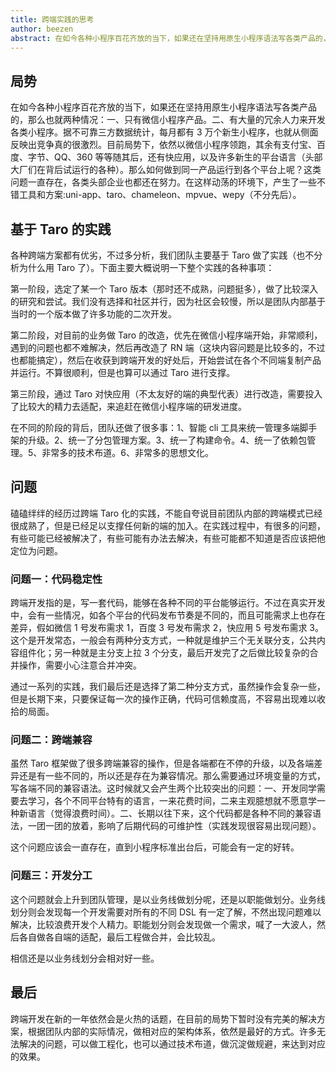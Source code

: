 ```yaml
---
title: 跨端实践的思考
author: beezen
abstract: 在如今各种小程序百花齐放的当下，如果还在坚持用原生小程序语法写各类产品的，那么也就两种情况：一、只有微信小程序产品。二、有大量的冗余人力来开发各类小程序。据不可靠三方数据统计，每月都有3万个新生小程序，也就从侧面反映出竞争真的很激烈。目前局势下，依然以微信小程序领跑，其余有支付宝、百度、字节、QQ、360等等随其后，还有快应用，以及许多新生的平台语言（头部大厂们在背后试运行的各种）。那么如何做到同一产品运行到各个平台上呢？这类问题一直存在，各类头部企业也都还在努力。在这样动荡的环境下，产生了一些不错工具和方案:uni-app、taro、chameleon、mpvue、wepy（不分先后）。
---
```


## 局势

在如今各种小程序百花齐放的当下，如果还在坚持用原生小程序语法写各类产品的，那么也就两种情况：一、只有微信小程序产品。二、有大量的冗余人力来开发各类小程序。据不可靠三方数据统计，每月都有 3 万个新生小程序，也就从侧面反映出竞争真的很激烈。目前局势下，依然以微信小程序领跑，其余有支付宝、百度、字节、QQ、360 等等随其后，还有快应用，以及许多新生的平台语言（头部大厂们在背后试运行的各种）。那么如何做到同一产品运行到各个平台上呢？这类问题一直存在，各类头部企业也都还在努力。在这样动荡的环境下，产生了一些不错工具和方案:uni-app、taro、chameleon、mpvue、wepy（不分先后）。

## 基于 Taro 的实践

各种跨端方案都有优劣，不过多分析，我们团队主要基于 Taro 做了实践（也不分析为什么用 Taro 了）。下面主要大概说明一下整个实践的各种事项：

第一阶段，选定了某一个 Taro 版本（那时还不成熟，问题挺多），做了比较深入的研究和尝试。我们没有选择和社区并行，因为社区会较慢，所以是团队内部基于当时的一个版本做了许多功能的二次开发。

第二阶段，对目前的业务做 Taro 的改造，优先在微信小程序端开始，非常顺利，遇到的问题也都不难解决，然后再改造了 RN 端（这块内容问题是比较多的，不过也都能搞定），然后在收获到跨端开发的好处后，开始尝试在各个不同端复制产品并运行。不算很顺利，但是也算可以通过 Taro 进行支撑。

第三阶段，通过 Taro 对快应用（不太友好的端的典型代表）进行改造，需要投入了比较大的精力去适配，来追赶在微信小程序端的研发进度。

在不同的阶段的背后，团队还做了很多事：1、智能 cli 工具来统一管理多端脚手架的升级。2、统一了分包管理方案。3、统一了构建命令。4、统一了依赖包管理。5、非常多的技术布道。6、非常多的思想文化。

## 问题

磕磕绊绊的经历过跨端 Taro 化的实践，不能自夸说目前团队内部的跨端模式已经很成熟了，但是已经足以支撑任何新的端的加入。在实践过程中，有很多的问题，有些可能已经被解决了，有些可能有办法去解决，有些可能都不知道是否应该把他定位为问题。

### 问题一：代码稳定性

跨端开发指的是，写一套代码，能够在各种不同的平台能够运行。不过在真实开发中，会有一些情况，如各个平台的代码发布节奏是不同的，而且可能需求上也存在差异，假如微信 1 号发布需求 1，百度 3 号发布需求 2，快应用 5 号发布需求 3。这个是开发常态，一般会有两种分支方式，一种就是维护三个无关联分支，公共内容组件化；另一种就是主分支上拉 3 个分支，最后开发完了之后做比较复杂的合并操作，需要小心注意合并冲突。

通过一系列的实践，我们最后还是选择了第二种分支方式，虽然操作会复杂一些，但是长期下来，只要保证每一次的操作正确，代码可信赖度高，不容易出现难以收拾的局面。

### 问题二：跨端兼容

虽然 Taro 框架做了很多跨端兼容的操作，但是各端都在不停的升级，以及各端差异还是有一些不同的，所以还是存在为兼容情况。那么需要通过环境变量的方式，写各端不同的兼容语法。这时候就又会产生两个比较突出的问题：一、开发同学需要去学习，各个不同平台特有的语言，一来花费时间，二来主观臆想就不愿意学一种新语言（觉得浪费时间）。二、长期以往下来，这个代码都是各种不同的兼容语法，一团一团的放着，影响了后期代码的可维护性（实践发现很容易出现问题）。

这个问题应该会一直存在，直到小程序标准出台后，可能会有一定的好转。

### 问题三：开发分工

这个问题就会上升到团队管理，是以业务线做划分呢，还是以职能做划分。业务线划分则会发现每一个开发需要对所有的不同 DSL 有一定了解，不然出现问题难以解决，比较浪费开发个人精力。职能划分则会发现做一个需求，喊了一大波人，然后各自做各自端的适配，最后工程做合并，会比较乱。

相信还是以业务线划分会相对好一些。

## 最后

跨端开发在新的一年依然会是火热的话题，在目前的局势下暂时没有完美的解决方案，根据团队内部的实际情况，做相对应的架构体系，依然是最好的方式。许多无法解决的问题，可以做工程化，也可以通过技术布道，做沉淀做规避，来达到对应的效果。
